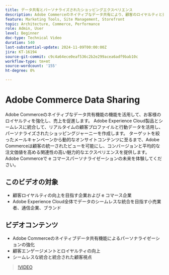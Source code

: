 ```yaml
---
title: データ共有とパーソナライズされたショッピングエクスペリエンス
description: Adobe Commerceのネイティブなデータ共有により、顧客のロイヤルティと売上が向上し、パーソナライズされたショッピングエクスペリエンスとシームレスなデータ統合が可能になります。
feature: Marketing Tools, Site Management, Storefront
topic: Architecture, Commerce, Performance
role: Admin, User
level: Beginner
doc-type: Technical Video
duration: 540
last-substantial-update: 2024-11-09T00:00:00Z
jira: KT-16194
source-git-commit: c9c4a64ece0eaf536c2b2e299acea6adf9bab10c
workflow-type: tm+mt
source-wordcount: '155'
ht-degree: 0%

---
```



# Adobe Commerce Data Sharing

Adobe Commerceのネイティブなデータ共有機能の機能を活用して、お客様のロイヤルティを強化し、売上を促進します。
Adobe Experience Cloud製品とシームレスに統合して、リアルタイムの顧客プロファイルと行動データを活用し、パーソナライズされたショッピングジャーニーを作成します。 ターゲットを絞ったメールキャンペーンから動的なオンサイトコンテンツに至るまで、Adobe Commerceは顧客の統一されたビューを可能にし、コンバージョンと平均的な注文価値を高める関連性の高い魅力的なエクスペリエンスを提供します。 Adobe Commerceで e コマースパーソナライゼーションの未来を体験してください。

## このビデオの対象

- 顧客ロイヤルティの向上を目指す企業および e コマース企業
- Adobe Experience Cloud全体でデータのシームレスな統合を目指す小売業者、通信企業、ブランド

## ビデオコンテンツ

- Adobe Commerceのネイティブデータ共有機能によるパーソナライゼーションの強化
- 顧客エンゲージメントとロイヤルティの向上
- シームレスな統合と統合された顧客視点

>[!VIDEO](https://video.tv.adobe.com/v/3433570?learn=on&captions=jpn)
